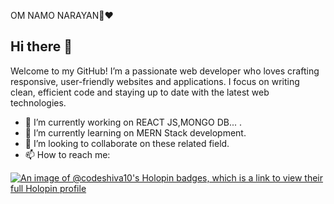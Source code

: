 OM NAMO NARAYAN🏯❤
## Hi there 👋
Welcome to my GitHub! I’m a passionate web developer who loves crafting responsive, user-friendly websites and applications. I focus on writing clean, efficient code and staying up to date with the latest web technologies.
- 🔭 I’m currently working on REACT JS,MONGO DB... .
- 🌱 I’m currently learning  on  MERN Stack development.
- 👯 I’m looking to collaborate on these related field.
- 📫 How to reach me: 

[![An image of @codeshiva10's Holopin badges, which is a link to view their full Holopin profile](https://holopin.me/codeshiva10)](https://holopin.io/@codeshiva10)

